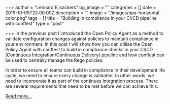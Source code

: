 +++
author = "Lennard Eijsackers"
bg_image = ""
categories = []
date = 2019-10-05T22:00:00Z
description = ""
image = "/images/opa-horizontal-color.png"
tags = []
title = "Building in compliance in your CI/CD pipeline with conftest"
type = "post"

+++
In the previous post I introduced the Open Policy Agent as a method to validate configuration changes against policies to maintain compliance in your environment. In this post I will show how you can utilise the Open Policy Agent with conftest to build in compliance checks in your CI/CD (Continuous Integration/Continuous Delivery) pipeline and how conftest can be used to centrally manage the Rego policies.

In order to ensure all teams can build in compliance in their development life cycle, we need to ensure every change is validated. In other words: we need to incorporate it as part of the continues integration process. There are several requirements that need to be met before we can achieve this:

[Read more...](https://www.blokje5.dev/posts/compliance-in-cicd/)